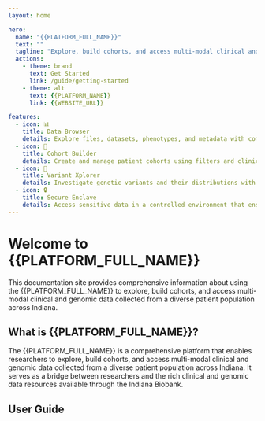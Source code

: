 ```yaml
---
layout: home

hero:
  name: "{{PLATFORM_FULL_NAME}}"
  text: ""
  tagline: "Explore, build cohorts, and access multi-modal clinical and genomic data from across Indiana"
  actions:
    - theme: brand
      text: Get Started
      link: /guide/getting-started
    - theme: alt
      text: {{PLATFORM_NAME}}
      link: {{WEBSITE_URL}}

features:
  - icon: 📊
    title: Data Browser
    details: Explore files, datasets, phenotypes, and metadata with comprehensive search capabilities.
  - icon: 👥
    title: Cohort Builder
    details: Create and manage patient cohorts using filters and clinical/genomic criteria.
  - icon: 🧬
    title: Variant Xplorer
    details: Investigate genetic variants and their distributions with advanced visualization tools.
  - icon: 🔒
    title: Secure Enclave
    details: Access sensitive data in a controlled environment that ensures compliance and security.
---
```


# Welcome to {{PLATFORM_FULL_NAME}}

This documentation site provides comprehensive information about using the {{PLATFORM_FULL_NAME}} to explore, build cohorts, and access multi-modal clinical and genomic data collected from a diverse patient population across Indiana.

## What is {{PLATFORM_FULL_NAME}}?

The {{PLATFORM_FULL_NAME}} is a comprehensive platform that enables researchers to explore, build cohorts, and access multi-modal clinical and genomic data collected from a diverse patient population across Indiana. It serves as a bridge between researchers and the rich clinical and genomic data resources available through the Indiana Biobank.

## User Guide

<!--@include: ./guide/index.md-->
